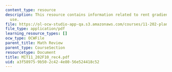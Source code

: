 ```yaml
---
content_type: resource
description: This resource contains information related to rent gradients and land
  use.
file: https://ol-ocw-studio-app-qa.s3.amazonaws.com/courses/11-202-planning-economics-fall-2010/a3f589759b502c424e8056e524418c52_MIT11_202F10_rec4.pdf
file_type: application/pdf
learning_resource_types: []
ocw_type: OCWFile
parent_title: Math Review
parent_type: CourseSection
resourcetype: Document
title: MIT11_202F10_rec4.pdf
uid: a3f58975-9b50-2c42-4e80-56e524418c52
---
```

